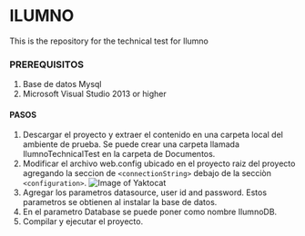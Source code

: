 # ILUMNO
This is the repository for the technical test for Ilumno

### PREREQUISITOS

1. Base de datos Mysql
2. Microsoft Visual Studio 2013 or higher

#### PASOS
1. Descargar el proyecto y extraer el contenido en una carpeta local del ambiente de prueba. Se puede crear una carpeta llamada IlumnoTechnicalTest en la carpeta de Documentos.
2. Modificar el archivo web.config ubicado en el proyecto raiz del proyecto agregando la seccion de `<connectionString>` debajo de la secciòn `<configuration>`.
![Image of Yaktocat](https://s3-us-west-2.amazonaws.com/othersca/Capture.PNG)
3. Agregar los parametros datasource, user id and password. Estos parametros se obtienen al instalar la base de datos.
4. En el parametro Database se puede poner como nombre IlumnoDB.
5. Compilar y ejecutar el proyecto.
